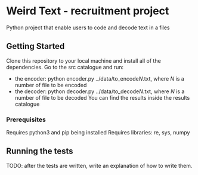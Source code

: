 # Weird Text - recruitment project

Python project that enable users to code and decode text in a files

## Getting Started 

Clone this repository to your local machine and install all of the dependencies. 
Go to the src catalogue and run: 
- the encoder: python encoder.py ../data/to_encode*N*.txt, where *N* is a number of file to be encoded
- the decoder: python decoder.py ../data/to_decode*N*.txt, where *N* is a number of file to be decoded
You can find the results inside the results catalogue

### Prerequisites

Requires python3 and pip being installed 
Requires libraries: re, sys, numpy


## Running the tests

TODO: after the tests are written, write an explanation of how to write them.